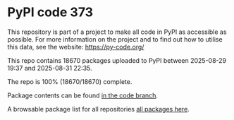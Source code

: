 # PyPI code 373

This repository is part of a project to make all code in PyPI as accessible as possible. For more information 
on the project and to find out how to utilise this data, see the website: https://py-code.org/

This repo contains 18670 packages uploaded to PyPI between 
2025-08-29 19:37 and 2025-08-31 22:35.

The repo is 100% (18670/18670) complete.

Package contents can be found [in the code branch](https://github.com/pypi-data/pypi-mirror-373/tree/code/packages).

A browsable package list for all repositories [all packages here](https://py-code.org/repositories/pypi-mirror-373).


